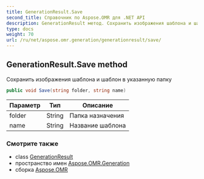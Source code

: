 ```yaml
---
title: GenerationResult.Save
second_title: Справочник по Aspose.OMR для .NET API
description: GenerationResult метод. Сохранить изображения шаблона и шаблон в указанную папку
type: docs
weight: 70
url: /ru/net/aspose.omr.generation/generationresult/save/
---
```

## GenerationResult.Save method

Сохранить изображения шаблона и шаблон в указанную папку

```csharp
public void Save(string folder, string name)
```

| Параметр | Тип | Описание |
| --- | --- | --- |
| folder | String | Папка назначения |
| name | String | Название шаблона |

### Смотрите также

* class [GenerationResult](../)
* пространство имен [Aspose.OMR.Generation](../../generationresult/)
* сборка [Aspose.OMR](../../../)



